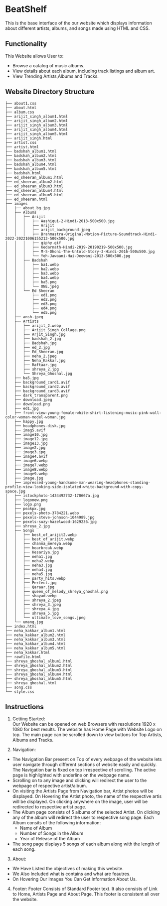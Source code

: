# BeatShelf
This is the base interface of the our website which displays information about
different artists, albums, and songs made using HTML and CSS.
## Functionality

This Website allows User to:
- Browse a catalog of music albums.
- View details about each album, including track listings and album art.
- View Trending Artists,Albums and Tracks.
## Website Directory Structure


```.
├── about1.css
├── about.html
├── album.css
├── arijit_singh_album1.html
├── arijit_singh_album2.html
├── arijit_singh_album3.html
├── arijit_singh_album4.html
├── arijit_singh_album5.html
├── arijit_singh.html
├── artist.css
├── artist.html
├── badshah_album1.html
├── badshah_album2.html
├── badshah_album3.html
├── badshah_album4.html
├── badshah_album5.html
├── badshah.html
├── ed_sheeran_album1.html
├── ed_sheeran_album2.html
├── ed_sheeran_album3.html
├── ed_sheeran_album4.html
├── ed_sheeran_album5.html
├── ed_sheeran.html
├── images
│   ├── about_bg.jpg
│   ├── Albums
│   │   ├── Arijit
│   │   │   ├── Aashiqui-2-Hindi-2013-500x500.jpg
│   │   │   ├── Arijit
│   │   │   ├── arijit_background.jpeg
│   │   │   ├── Brahmastra-Original-Motion-Picture-Soundtrack-Hindi-2022-20221006155213-500x500.jpg
│   │   │   ├── giphy.gif
│   │   │   ├── Kedarnath-Hindi-2019-20190219-500x500.jpg
│   │   │   ├── M-S-Dhoni-The-Untold-Story-3-Hindi-2016-500x500.jpg
│   │   │   └── Yeh-Jawaani-Hai-Deewani-2013-500x500.jpg
│   │   ├── Badshah
│   │   │   ├── ba1.webp
│   │   │   ├── ba2.webp
│   │   │   ├── ba3.webp
│   │   │   ├── ba4.webp
│   │   │   ├── ba5.png
│   │   │   └── ONE.jpeg
│   │   └── Ed Sheeran
│   │       ├── ed1.png
│   │       ├── ed2.png
│   │       ├── ed3.png
│   │       ├── ed4.png
│   │       └── ed5.png
│   ├── ansh.jpeg
│   ├── Artists
│   │   ├── arijit_2.webp
│   │   ├── Arijit_Singh_Collage.png
│   │   ├── Arjit_Singh.jpg
│   │   ├── badshah_2.jpg
│   │   ├── Badshah.jpg
│   │   ├── ed_2.jpg
│   │   ├── Ed_Sheeran.jpg
│   │   ├── neha_2.jpeg
│   │   ├── Neha_Kakkar.jpg
│   │   ├── Raftaar.jpg
│   │   ├── shreya_2.jpg
│   │   └── Shreya_Ghoshal.jpg
│   ├── ba5.jpg
│   ├── background_card1.avif
│   ├── background_card2.avif
│   ├── background_card3.avif
│   ├── dark_transparent.png
│   ├── download.jpeg
│   ├── download.png
│   ├── ed1.jpg
│   ├── front-view-young-female-white-shirt-listening-music-pink-wall-color-woman-model-woman.jpg
│   ├── happy.jpg
│   ├── headphones-disk.jpg
│   ├── imag5.avif
│   ├── image10.jpg
│   ├── image12.jpg
│   ├── image13.jpg
│   ├── image2.jpg
│   ├── image3.jpg
│   ├── image4.avif
│   ├── image6.webp
│   ├── image7.webp
│   ├── image8.webp
│   ├── image9.webp
│   ├── image.jpg
│   ├── impressed-young-handsome-man-wearing-headphones-standing-profile-view-looking-side-isolated-white-background-with-copy-space.jpg
│   ├── istockphoto-1434492732-170667a.jpg
│   ├── logonew.png
│   ├── logo.png
│   ├── peakpx.jpg
│   ├── pexels-photo-3784221.webp
│   ├── pexels-steve-johnson-1044989.jpg
│   ├── pexels-suzy-hazelwood-1629236.jpg
│   ├── shreya_2.jpg
│   ├── Songs
│   │   ├── best_of_arijit2.webp
│   │   ├── best_of_arijit.webp
│   │   ├── channa_mereya.webp
│   │   ├── hearbreak.webp
│   │   ├── Kesariya.jpg
│   │   ├── neha1.jpg
│   │   ├── neha2.webp
│   │   ├── neha3.jpg
│   │   ├── neha4.jpg
│   │   ├── neha5.jpg
│   │   ├── party_hits.webp
│   │   ├── Perfect.jpg
│   │   ├── Qaraar.jpg
│   │   ├── queen_of_melody_shreya_ghoshal.png
│   │   ├── shayad.webp
│   │   ├── shreya_2.jpeg
│   │   ├── shreya_3.jpeg
│   │   ├── shreya_4.jpg
│   │   ├── shreya_5.jpg
│   │   └── ultimate_love_songs.jpeg
│   └── umang.jpg
├── index.html
├── neha_kakkar_album1.html
├── neha_kakkar_album2.html
├── neha_kakkar_album3.html
├── neha_kakkar_album4.html
├── neha_kakkar_album5.html
├── neha_kakkar.html
├── rawfile.html
├── shreya_ghoshal_album1.html
├── shreya_ghoshal_album2.html
├── shreya_ghoshal_album3.html
├── shreya_ghoshal_album4.html
├── shreya_ghoshal_album5.html
├── shreya_ghoshal.html
├── song.css
└── style.css

```


## Instructions

1. Getting Started:\
Our Website can be opened on web Browsers with resolutions 1920 x 1080 for best results. The website has Home Page with Website Logo on top. The main page can be scrolled down to view buttons for Top Artists, Albums and Tracks.

2. Navigation:
- The Navigation Bar present on Top of every webpage of the website lets user navigate through different sections of website easily and quickly. The Navigation bar is fixed on top irrespective of scrolling. The active page is highlighted with underline on the webpage name.
- Scrolling on to any image and clicking will redirect the user to the webpage of respective artist/album.
- On visiting the Artists Page from Navigation bar, Artist photos will be displayed. On Hovering the Artist photo, the name of the respective artis will be displayed. On clicking anywhere on the image, user will be redirected to respective artist page.
- The Album page consists of 5 albums of the selected Artist. On clicking any of the album will redirect the user to respective song page. Each Album consits of the following information:
    - Name of Album
    - Number of Songs in the Album
    - Year of Release of the Album
- The song page displays 5 songs of each album along with the length of each song.

3. About:
- We Have Listed the objectives of making this website.
- We Also Included what is contains and what are feautres.
- On Hovering Our Images You Can Get Information About Us.
4. Footer:
Footer Consists of Standard Footer text. It also consists of Link to Home, Artists Page and About Page. This footer is consistent all over the website.





